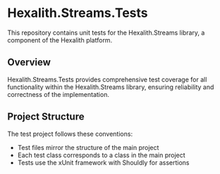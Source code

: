 # Hexalith.Streams.Tests

This repository contains unit tests for the Hexalith.Streams library, a component of the Hexalith platform.

## Overview

Hexalith.Streams.Tests provides comprehensive test coverage for all functionality within the Hexalith.Streams library, ensuring reliability and correctness of the implementation.

## Project Structure

The test project follows these conventions:

- Test files mirror the structure of the main project
- Each test class corresponds to a class in the main project
- Tests use the xUnit framework with Shouldly for assertions
